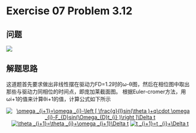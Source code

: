 # Exercise 07 Problem 3.12
## 问题
![](https://github.com/lopo70/Computational_Physics_N2015301020170/blob/master/Exercise%2007/e.png)
## 解题思路
这道题首先要求做出非线性摆在驱动力FD=1.2时的ω-θ图，然后在相位图中取出那些与驱动力同相位的时间点，即庞加莱截面图。
根据Euler-cromer方法，用ωi+1的值来计算θi+1的值，计算公式如下所示
<div align=center><a href="http://www.codecogs.com/eqnedit.php?latex=\omega&space;_{i&plus;1}=\omega&space;_{i}-\left&space;[&space;\frac{g}{l}sin(\theta&space;)&plus;q\cdot&space;\omega&space;_{i}-F_{D}sin(\Omega_{D}t_{i}&space;)\right&space;]\Delta&space;t" target="_blank"><img src="http://latex.codecogs.com/gif.latex?\omega&space;_{i&plus;1}=\omega&space;_{i}-\left&space;[&space;\frac{g}{l}sin(\theta&space;)&plus;q\cdot&space;\omega&space;_{i}-F_{D}sin(\Omega_{D}t_{i}&space;)\right&space;]\Delta&space;t" title="\omega _{i+1}=\omega _{i}-\left [ \frac{g}{l}sin(\theta )+q\cdot \omega _{i}-F_{D}sin(\Omega_{D}t_{i} )\right ]\Delta t" /></a>
<a href="http://www.codecogs.com/eqnedit.php?latex=\theta&space;_{i&plus;1}=\theta&space;_{i}&plus;\omega&space;_{i&plus;1}\Delta&space;t" target="_blank"><img src="http://latex.codecogs.com/gif.latex?\theta&space;_{i&plus;1}=\theta&space;_{i}&plus;\omega&space;_{i&plus;1}\Delta&space;t" title="\theta _{i+1}=\theta _{i}+\omega _{i+1}\Delta t" /></a>
<a href="http://www.codecogs.com/eqnedit.php?latex=t&space;_{i&plus;1}=t&space;_{i}&plus;\Delta&space;t" target="_blank"><img src="http://latex.codecogs.com/gif.latex?t&space;_{i&plus;1}=t&space;_{i}&plus;\Delta&space;t" title="t _{i+1}=t _{i}+\Delta t" /></a>
